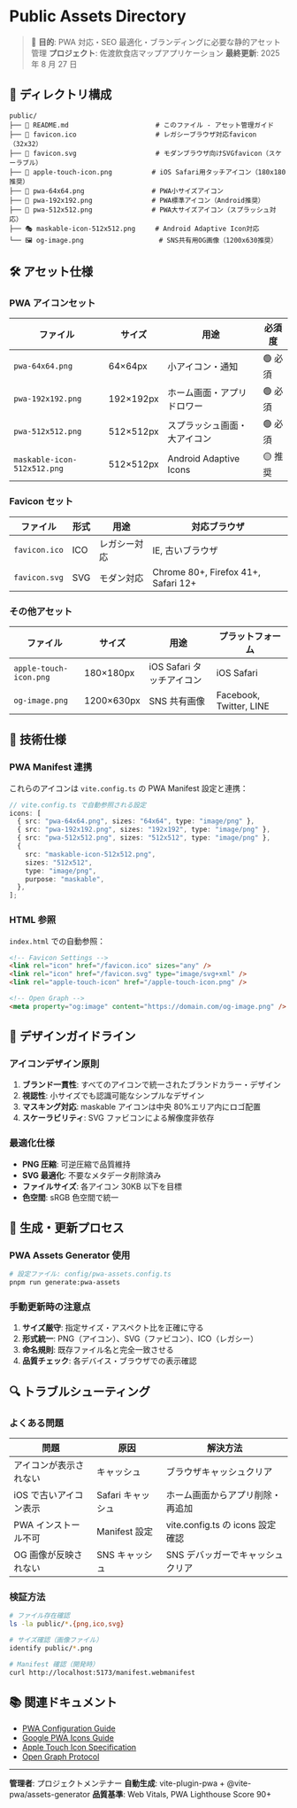 # Public Assets Directory

> 🎯 **目的**: PWA 対応・SEO 最適化・ブランディングに必要な静的アセット管理
> **プロジェクト**: 佐渡飲食店マップアプリケーション
> **最終更新**: 2025 年 8 月 27 日

## 📁 ディレクトリ構成

```text
public/
├── 📄 README.md                      # このファイル - アセット管理ガイド
├── 🎯 favicon.ico                    # レガシーブラウザ対応favicon（32x32）
├── 🎯 favicon.svg                    # モダンブラウザ向けSVGfavicon（スケーラブル）
├── 🍎 apple-touch-icon.png          # iOS Safari用タッチアイコン（180x180推奨）
├── 📱 pwa-64x64.png                 # PWA小サイズアイコン
├── 📱 pwa-192x192.png               # PWA標準アイコン（Android推奨）
├── 📱 pwa-512x512.png               # PWA大サイズアイコン（スプラッシュ対応）
├── 🎭 maskable-icon-512x512.png     # Android Adaptive Icon対応
└── 🖼️ og-image.png                   # SNS共有用OG画像（1200x630推奨）
```

## 🛠️ アセット仕様

### PWA アイコンセット

| ファイル                    | サイズ    | 用途                         | 必須度  |
| --------------------------- | --------- | ---------------------------- | ------- |
| `pwa-64x64.png`             | 64×64px   | 小アイコン・通知             | 🟢 必須 |
| `pwa-192x192.png`           | 192×192px | ホーム画面・アプリドロワー   | 🟢 必須 |
| `pwa-512x512.png`           | 512×512px | スプラッシュ画面・大アイコン | 🟢 必須 |
| `maskable-icon-512x512.png` | 512×512px | Android Adaptive Icons       | 🟡 推奨 |

### Favicon セット

| ファイル      | 形式 | 用途         | 対応ブラウザ                        |
| ------------- | ---- | ------------ | ----------------------------------- |
| `favicon.ico` | ICO  | レガシー対応 | IE, 古いブラウザ                    |
| `favicon.svg` | SVG  | モダン対応   | Chrome 80+, Firefox 41+, Safari 12+ |

### その他アセット

| ファイル               | サイズ     | 用途                      | プラットフォーム        |
| ---------------------- | ---------- | ------------------------- | ----------------------- |
| `apple-touch-icon.png` | 180×180px  | iOS Safari タッチアイコン | iOS Safari              |
| `og-image.png`         | 1200×630px | SNS 共有画像              | Facebook, Twitter, LINE |

## 🔧 技術仕様

### PWA Manifest 連携

これらのアイコンは `vite.config.ts` の PWA Manifest 設定と連携：

```typescript
// vite.config.ts で自動参照される設定
icons: [
  { src: "pwa-64x64.png", sizes: "64x64", type: "image/png" },
  { src: "pwa-192x192.png", sizes: "192x192", type: "image/png" },
  { src: "pwa-512x512.png", sizes: "512x512", type: "image/png" },
  {
    src: "maskable-icon-512x512.png",
    sizes: "512x512",
    type: "image/png",
    purpose: "maskable",
  },
];
```

### HTML 参照

`index.html` での自動参照：

```html
<!-- Favicon Settings -->
<link rel="icon" href="/favicon.ico" sizes="any" />
<link rel="icon" href="/favicon.svg" type="image/svg+xml" />
<link rel="apple-touch-icon" href="/apple-touch-icon.png" />

<!-- Open Graph -->
<meta property="og:image" content="https://domain.com/og-image.png" />
```

## 📐 デザインガイドライン

### アイコンデザイン原則

1. **ブランド一貫性**: すべてのアイコンで統一されたブランドカラー・デザイン
2. **視認性**: 小サイズでも認識可能なシンプルなデザイン
3. **マスキング対応**: maskable アイコンは中央 80%エリア内にロゴ配置
4. **スケーラビリティ**: SVG ファビコンによる解像度非依存

### 最適化仕様

- **PNG 圧縮**: 可逆圧縮で品質維持
- **SVG 最適化**: 不要なメタデータ削除済み
- **ファイルサイズ**: 各アイコン 30KB 以下を目標
- **色空間**: sRGB 色空間で統一

## 🚀 生成・更新プロセス

### PWA Assets Generator 使用

```bash
# 設定ファイル: config/pwa-assets.config.ts
pnpm run generate:pwa-assets
```

### 手動更新時の注意点

1. **サイズ厳守**: 指定サイズ・アスペクト比を正確に守る
2. **形式統一**: PNG（アイコン）、SVG（ファビコン）、ICO（レガシー）
3. **命名規則**: 既存ファイル名と完全一致させる
4. **品質チェック**: 各デバイス・ブラウザでの表示確認

## 🔍 トラブルシューティング

### よくある問題

| 問題                   | 原因              | 解決方法                         |
| ---------------------- | ----------------- | -------------------------------- |
| アイコンが表示されない | キャッシュ        | ブラウザキャッシュクリア         |
| iOS で古いアイコン表示 | Safari キャッシュ | ホーム画面からアプリ削除・再追加 |
| PWA インストール不可   | Manifest 設定     | vite.config.ts の icons 設定確認 |
| OG 画像が反映されない  | SNS キャッシュ    | SNS デバッガーでキャッシュクリア |

### 検証方法

```bash
# ファイル存在確認
ls -la public/*.{png,ico,svg}

# サイズ確認（画像ファイル）
identify public/*.png

# Manifest 確認（開発時）
curl http://localhost:5173/manifest.webmanifest
```

## 📚 関連ドキュメント

- [PWA Configuration Guide](../docs/development/pwa-configuration-guide.md)
- [Google PWA Icons Guide](https://web.dev/add-manifest/)
- [Apple Touch Icon Specification](https://developer.apple.com/library/archive/documentation/AppleApplications/Reference/SafariWebContent/ConfiguringWebApplications/ConfiguringWebApplications.html)
- [Open Graph Protocol](https://ogp.me/)

---

**管理者**: プロジェクトメンテナー
**自動生成**: vite-plugin-pwa + @vite-pwa/assets-generator
**品質基準**: Web Vitals, PWA Lighthouse Score 90+
